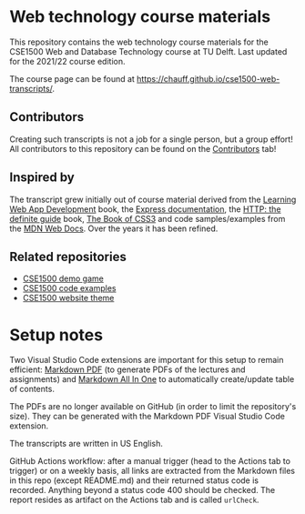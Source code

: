 # Web technology course materials

This repository contains the web technology course materials for the CSE1500 Web and Database Technology course at TU Delft. Last updated for the 2021/22 course edition.

The course page can be found at https://chauff.github.io/cse1500-web-transcripts/.

## Contributors

Creating such transcripts is not a job for a single person, but a group effort! All contributors to this repository can be found on the [Contributors](https://github.com/chauff/Web-Teaching/graphs/contributors) tab! 

## Inspired by

The transcript grew initially out of course material derived from the [Learning Web App Development](https://www.oreilly.com/library/view/learning-web-app/9781449371388/) book, the [Express documentation](https://expressjs.com/en/api.html), the [HTTP: the definite guide](https://www.oreilly.com/library/view/http-the-definitive/1565925092/) book, [The Book of CSS3](https://thebookofcss3.com/) and code samples/examples from the [MDN Web Docs](https://developer.mozilla.org/en-US/). Over the years it has been refined.

## Related repositories

- [CSE1500 demo game](https://github.com/chauff/balloons-game)
- [CSE1500 code examples](https://github.com/chauff/demo-code)
- [CSE1500 website theme](https://github.com/chauff/cse-theme/)

# Setup notes

Two Visual Studio Code extensions are important for this setup to remain efficient: [Markdown PDF](https://marketplace.visualstudio.com/items?itemName=yzane.markdown-pdf) (to generate PDFs of the lectures and assignments) and [Markdown All In One](https://github.com/yzhang-gh/vscode-markdown) to automatically create/update table of contents.

The PDFs are no longer available on GitHub (in order to limit the repository's size). They can be generated with the Markdown PDF Visual Studio Code extension.

The transcripts are written in US English.

GitHub Actions workflow: after a manual trigger (head to the Actions tab to trigger) or on a weekly basis, all links are extracted from the Markdown files in this repo (except README.md) and their returned status code is recorded. Anything beyond a status code 400 should be checked. The report resides as artifact on the Actions tab and is called `urlCheck`. 

